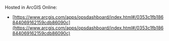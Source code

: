 Hosted in ArcGIS Online:

- [https://www.arcgis.com/apps/opsdashboard/index.html#/0353c1fb186844069162159cdb86090c](https://www.arcgis.com/apps/opsdashboard/index.html#/0353c1fb186844069162159cdb86090c)